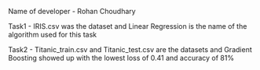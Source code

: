 Name of developer - Rohan Choudhary

Task1 - IRIS.csv was the dataset and Linear Regression is the name of the algorithm used for this task

Task2 - Titanic_train.csv and Titanic_test.csv are the datasets and Gradient Boosting showed up with the lowest loss of 0.41 and accuracy of 81%
